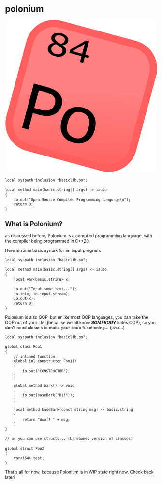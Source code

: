 # polonium

![](./icon.png)

```
local syspath inclusion "basiclib.po";

local method main(basic.string[] args) -> iauto
{
    io.out("Open Source Compiled Programming Language\n");
    return 0;
}
```

## What is Polonium?

as discussed before, Polonium is a compiled programming language, with the compiler being programmed in C++20.

Here is some basic syntax for an input program:

```
local syspath inclusion "basiclib.po";

local method main(basic.string[] args) -> iauto
{
    local var<basic.string> x;

    io.out("Input some text...");
    io.in(x, io.input.stream);
    io.out(x);
    return 0;
}
```

Polonium is also OOP, but unlike most OOP languages, you can take the OOP out of your life. (because we all know ***SOMEBODY*** hates OOP), so you don't need classes to make your code functioning... (java...)
```
local syspath inclusion "basiclib.po";

global class Foo1
{
    // inlined function
    global inl constructor Foo1()
    {
        io.out("CONSTRUCTOR");
    }

    global method bark() -> void
    {
        io.out(baseBark("Hi!"));
    }

    local method baseBark(const string msg) -> basic.string
    {
        return "Woof! " + msg;
    }
}

// or you can use structs... (barebones version of classes)

global struct Foo2
{
    var<i64> test;
}
```

That's all for now, because Polonium is in WIP state right now. Check back later!